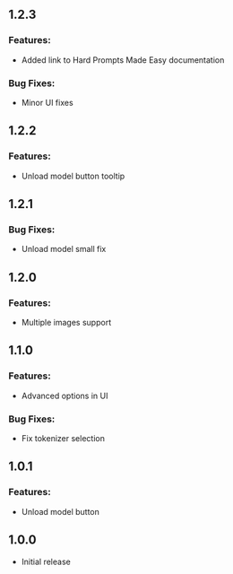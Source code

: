 ## 1.2.3

### Features:
 * Added link to Hard Prompts Made Easy documentation

### Bug Fixes:
 * Minor UI fixes


## 1.2.2

### Features:
 * Unload model button tooltip


## 1.2.1

### Bug Fixes:
 * Unload model small fix


## 1.2.0

### Features:
 * Multiple images support


## 1.1.0

### Features:
 * Advanced options in UI

### Bug Fixes:
 * Fix tokenizer selection


## 1.0.1

### Features:
 * Unload model button


## 1.0.0
 * Initial release
